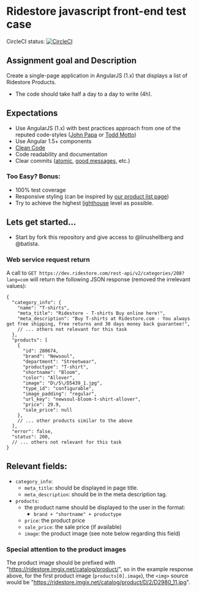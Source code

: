 # Ridestore javascript front-end test case

CircleCI status: [![CircleCI](https://circleci.com/gh/studentIvan/ridestore-test-case.svg?style=svg)](https://circleci.com/gh/studentIvan/ridestore-test-case)

## Assignment goal and Description
Create a single-page application in AngularJS (1.x) that displays a list of
Ridestore Products.

- The code should take half a day to a day to write (4h).

## Expectations

 - Use AngularJS (1.x) with best practices approach from one of the reputed code-styles
 ([John Papa](https://github.com/johnpapa/angular-styleguide/tree/master/a1) or
[Todd Motto](https://github.com/toddmotto/angularjs-styleguide))
 - Use Angular 1.5+ components
 - [Clean Code](https://github.com/ryanmcdermott/clean-code-javascript)
 - Code readability and documentation
 - Clear commits ([atomic](https://www.freshconsulting.com/atomic-commits/), [good messages](https://chris.beams.io/posts/git-commit/), etc.)

### Too Easy? Bonus:
  - 100% test coverage
  - Responsive styling (can be inspired by [our product list page](https://dev.ridestore.com/streetwear/clothing/t-shirts))
  - Try to achieve the highest [lighthouse](https://developers.google.com/web/tools/lighthouse/) level as possible.

## Lets get started...

- Start by fork this repository and give access to @linushellberg and @batista.

### Web service request return

A call to `GET https://dev.ridestore.com/rest-api/v2/categories/208?lang=com`
will return the following JSON response (removed the irrelevant values):

```
{
  "category_info": {
    "name": "T-shirts",
    "meta_title": "Ridestore - T-shirts Buy online here!",
    "meta_description": "Buy T-shirts at Ridestore.com - You always get free shipping, free returns and 30 days money back guarantee!",
    // ... others not relevant for this task
  },
  "products": [
    {
      "id": 280674,
      "brand": "Newsoul",
      "department": "Streetwear",
      "productype": "T-shirt",
      "shortname": "Bloom",
      "color": "Allover",
      "image": "D\/5\/D5439_1.jpg",
      "type_id": "configurable",
      "image_padding": "regular",
      "url_key": "newsoul-bloom-t-shirt-allover",
      "price": 29.9,
      "sale_price": null
    },
    // ... other products similar to the above
  ],
  "error": false,
  "status": 200,
  // ... others not relevant for this task
}
```

## Relevant fields:

 - `category_info`:
   - `meta_title`: should be displayed in page title.
   - `meta_description`: should be in the meta description tag.
 - `products`:
   - the product name should be displayed to the user in the format:
       - `brand + "shortname" + productype`
   - `price`: the product price
   - `sale_price`: the sale price (if available)
   - `image`: the product image (see note below regarding this field)

### Special attention to the product images

The product image should be prefixed with "https://ridestore.imgix.net/catalog/product/",
so in the example response above, for the first product image (`products[0].image`),
the `<img>` source would be "https://ridestore.imgix.net/catalog/product/D/2/D2980_11.jpg".
